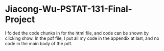 # Jiacong-Wu-PSTAT-131-Final-Project

I folded the code chunks in for the html file, and code can be shown by clicking show.
In the pdf file, I put all my code in the appendix at last, and no code in the main body of the pdf.
